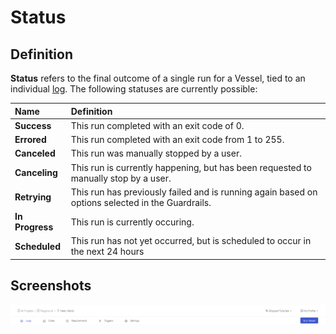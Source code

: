 # Status

## Definition

**Status** refers to the final outcome of a single run for a Vessel, tied to an individual [log](../logs.md). The following statuses are currently possible:

| Name | Definition |
| :--- | :--- |
| **Success** | This run completed with an exit code of 0. |
| **Errored** | This run completed with an exit code from 1 to 255. |
| **Canceled** | This run was manually stopped by a user. |
| **Canceling** | This run is currently happening, but has been requested to manually stop by a user.  |
| **Retrying** | This run has previously failed and is running again based on options selected in the Guardrails. |
| **In Progress** | This run is currently occuring. |
| **Scheduled** | This run has not yet occurred, but is scheduled to occur in the next 24 hours |

## Screenshots

![From the Top: Scheduled, In Progress, Errored, Success, Canceled, Retrying](../../.gitbook/assets/image%20%2834%29.png)

